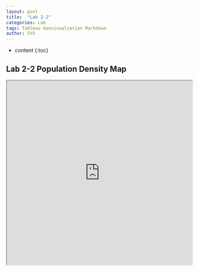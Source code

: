 ```yaml
---
layout: post
title:  "Lab 2-2"
categories: Lab
tags: Tableau Geovisualzation Markdown
author: SYX
---
```


* content
{:toc}

## Lab 2-2 Population Density Map
<iframe src="https://public.tableau.com/views/lab1-2-1/2?:showVizHome=no&:embed=true" width="100%" height="500"></iframe>

